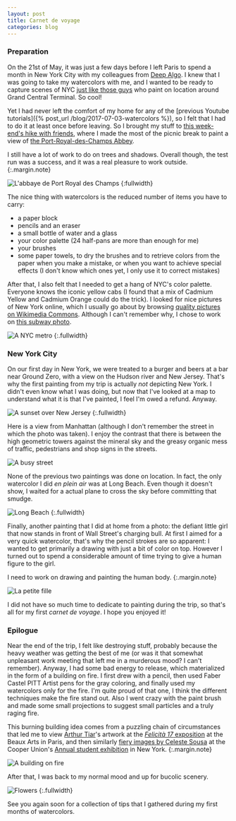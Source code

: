 ```yaml
---
layout: post
title: Carnet de voyage
categories: blog
---
```


### Preparation

On the 21st of May, it was just a few days before I left Paris to spend a
month in New York City with my colleagues from
[Deep Algo](https://www.deepalgo.com/). I knew that I was going to take my
watercolors with me, and I wanted to be ready to capture scenes of NYC [just
like those guys](https://www.youtube.com/watch?v=CaCLdbpHwag) who paint on
location around Grand Central Terminal. So cool!

Yet I had never left the comfort of my home for any of the [previous Youtube
tutorials]({% post_url /blog/2017-07-03-watercolors %}), so I felt that I had
to do it at least once before leaving. So I brought my stuff to
[this week-end's hike with friends](https://www.visorando.com/randonnee-la-foret-de-la-madeleine-et-l-abbaye-de-/),
where I made the most of the picnic break to paint a view of
[the Port-Royal-des-Champs Abbey](https://en.wikipedia.org/wiki/Port-Royal-des-Champs_Abbey).

I still have a lot of work to do on trees and shadows. Overall though, the test
run was a success, and it was a real pleasure to work outside.
{:.margin.note}

![L'abbaye de Port Royal des Champs](/public/carnet/port_royal_des_champs.jpg)
{:fullwidth}

The nice thing with watercolors is the reduced number of items you have to
carry:

* a paper block
* pencils and an eraser
* a small bottle of water and a glass
* your color palette (24 half-pans are more than enough for me)
* your brushes
* some paper towels, to dry the brushes and to retrieve colors from the paper
when you make a mistake, or when you want to achieve special effects (I don't
know which ones yet, I only use it to correct mistakes)

After that, I also felt that I needed to get a hang of NYC's color palette.
Everyone knows the iconic yellow cabs (I found that a mix of Cadmium Yellow and
Cadmium Orange could do the trick). I looked for nice pictures of New York
online, which I usually go about by browsing
[quality pictures on Wikimedia Commons](https://commons.wikimedia.org/wiki/Commons:Quality_images).
Although I can't remember why, I chose to work on
[this subway photo](https://commons.wikimedia.org/wiki/File:NYCSub_7_car_exterior.jpg).

![A NYC metro](/public/carnet/metro.jpg)
{:.fullwidth}

### New York City

On our first day in New York, we were treated to a burger and beers at a bar
near Ground Zero, with a view on the Hudson river and New Jersey. That's why
the first painting from my trip is actually *not* depicting New York. I didn't
even know what I was doing, but now that I've looked at a map to understand
what it is that I've painted, I feel I'm owed a refund. Anyway.

![A sunset over New Jersey](/public/carnet/new_jersey.jpg)
{:.fullwidth}

Here is a view from Manhattan (although I don't remember the street in which
the photo was taken). I enjoy the contrast that there is between the high
geometric towers against the mineral sky and the greasy organic mess of traffic,
pedestrians and shop signs in the streets.

![A busy street](/public/carnet/nyc.jpg)

None of the previous two paintings was done on location. In fact, the only
watercolor I did *en plein air* was at Long Beach. Even though it doesn't show,
I waited for a actual plane to cross the sky before committing that smudge.

![Long Beach](/public/carnet/long_beach.jpg)
{:.fullwidth}

Finally, another painting that I did at home from a photo: the defiant little
girl that now stands in front of Wall Street's charging bull. At first I aimed
for a very quick watercolor, that's why the pencil strokes are so apparent: I
wanted to get primarily a drawing with just a bit of color on top. However I
turned out to spend a considerable amount of time trying to give a human
figure to the girl.

I need to work on drawing and painting the human body.
{:.margin.note}

![La petite fille](/public/carnet/petite_fille.jpg)

I did not have so much time to dedicate to painting during the trip, so that's
all for my first *carnet de voyage*. I hope you enjoyed it!

### Epilogue

Near the end of the trip, I felt like destroying stuff, probably because the
heavy weather was getting the best of me (or was it that somewhat unpleasant
work meeting that left me in a murderous mood? I can't remember). Anyway, I had
some bad energy to release, which materialized in the form of a building on
fire. I first drew with a pencil, then used Faber Castel PITT Artist pens for
the gray coloring, and finally used my watercolors only for the fire. I'm quite
proud of that one, I think the different techniques make the fire stand out.
Also I went crazy with the paint brush and made some small projections to
suggest small particles and a truly raging fire.

This burning building idea comes from a puzzling chain of circumstances that
led me to view [Arthur Tiar](http://arthurtiar.com/)'s artwork at the
[*Felicità 17* exposition](https://www.beauxartsparis.fr/fr/expositions/expositions-en-cours/1722-felicita-17-en-cours)
at the Beaux Arts in Paris, and then similarly
[fiery images by Celeste Sousa](https://www.instagram.com/p/BRey2sIg_Fc/)
at the Cooper Union's
[Annual student exhibition](http://cooper.edu/events-and-exhibitions/exhibitions/annual-student-exhibition-2017)
in New York.
{:.margin.note}

![A building on fire](/public/carnet/fire.jpg)

After that, I was back to my normal mood and up for bucolic scenery.

![Flowers](/public/carnet/flowers.jpg)
{:.fullwidth}

See you again soon for a collection of tips that I gathered during my first
months of watercolors.
